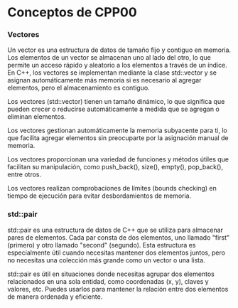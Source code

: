# Conceptos de CPP00

### Vectores

Un vector es una estructura de datos de tamaño fijo y contiguo en memoria. Los elementos de un vector se almacenan uno al lado del otro, lo que permite un acceso rápido y aleatorio a los elementos a través de un índice. En C++, los vectores se implementan mediante la clase std::vector y se asignan automáticamente más memoria si es necesario al agregar elementos, pero el almacenamiento es contiguo.

Los vectores (std::vector) tienen un tamaño dinámico, lo que significa que pueden crecer o reducirse automáticamente a medida que se agregan o eliminan elementos.

Los vectores gestionan automáticamente la memoria subyacente para ti, lo que facilita agregar elementos sin preocuparte por la asignación manual de memoria.

Los vectores proporcionan una variedad de funciones y métodos útiles que facilitan su manipulación, como push_back(), size(), empty(), pop_back(), entre otros.

Los vectores realizan comprobaciones de límites (bounds checking) en tiempo de ejecución para evitar desbordamientos de memoria.

### std::pair

std::pair es una estructura de datos de C++ que se utiliza para almacenar pares de elementos. Cada par consta de dos elementos, uno llamado "first" (primero) y otro llamado "second" (segundo). Esta estructura es especialmente útil cuando necesitas mantener dos elementos juntos, pero no necesitas una colección más grande como un vector o una lista.

std::pair es útil en situaciones donde necesitas agrupar dos elementos relacionados en una sola entidad, como coordenadas (x, y), claves y valores, etc. Puedes usarlos para mantener la relación entre dos elementos de manera ordenada y eficiente.

